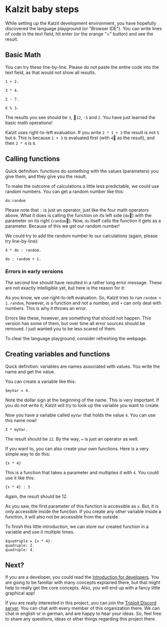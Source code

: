 #  Kalzit baby steps

While setting up the Kalzit development environment, you have hopefully discovered the language playground (or "Browser IDE"). You can write lines of code in the text field, hit enter (or the orange "=" button) and see the result.

## Basic Math

You can try these line-by-line. Please do not paste the entire code into the text field, as that would not show all results.


`1 + 2.`

`3 * 4.`

`2 - 7.`

`6 % 3.`


The results you see should be `3`, `12`, `-5` and `2`. You have just learned the basic math operations!

Kalzit uses right-to-left evaluation. If you write `2 * 1 + 3` the result is not `5` but `8`. This is because `1 + 3` is evaluated first (with `4` as the result), and then `2 * 4` is `8`.


## Calling functions

Quick definition: functions do something with the values (parameters) you give them, and they give you the result.

To make the outcome of calculations a little less predictable, we could use random numbers. You can get a random number like this:


`do:random`


Please note that `:` is just an operator, just like the four math operators above. What it does is calling the function on its left side (`do`) with the parameter on its right (`random`).
Now, `do` itself calls the function it gets as a parameter. Because of this we get our random number!

We could try to add the random number to our calculations (again, please try line-by-line):


`4 * do : random.`

`do : random + 1.`


### Errors in early versions

The second line should have resulted in a rather long error message. These are not exactly intelligible yet, but here is the reason for it:

As you know, we use right-to-left evaluation. So, Kalzit tries to run `random + 1`. `random`, however, is a function and not a number, and `+` can only deal with numbers. This is why it throws an error.

Errors like these, however, are something that should not happen. This version has some of them, but over time all error sources should be removed. I just wanted you to be less scared of them.

To clear the language playground, consider refreshing the webpage.


## Creating variables and functions

Quick definition: variables are names associated with values. You write the name and get the value.

You can create a variable like this:
```
$myVar = 4.
```

Note the dollar sign at the beginning of the name. This is very important. If you do not write it, Kalzit will try to look up the variable you want to create.

Now you have a variable called `myVar` that holds the value `4`.  You can use this name now!
```
3 * myVar.
```

The result should be `12`.
By the way, `=` is just an operator as well.


If you want to, you can also create your own functions. Here is a very simple way to do this:
```
{x * 4}
```

This is a function that takes a parameter and multiplies it with `4`.  You could use it like this:
```
{x * 4} : 3
```

Again, the result should be 12.

As you saw, the first parameter of this function is accessible as `x`. But, it is only accessible inside the function. If you create any other variable inside a function, it will also not be accessible from the outside.


To finish this little introduction, we can store our created function in a variable and use it multiple times.
```
$quadruple = {x * 4}.
quadruple: 2.
quadruple: 4.
```

## Next?

If you are a developer, you could read the [introduction for developers](/docs/introForDevs.md). You are going to be familiar with many concepts explained there, but that might help to really get the core concepts. Also, you will end up with a fancy little graphical app!

If you are really interested in this project, you can join the [Triploit Discord server](https://discord.gg/CHN6pnb). You can chat with every member of this organization there. We can chat in english or in german, and are happy to hear your ideas. So, feel free to share any questions, ideas or other things regarding this project there.